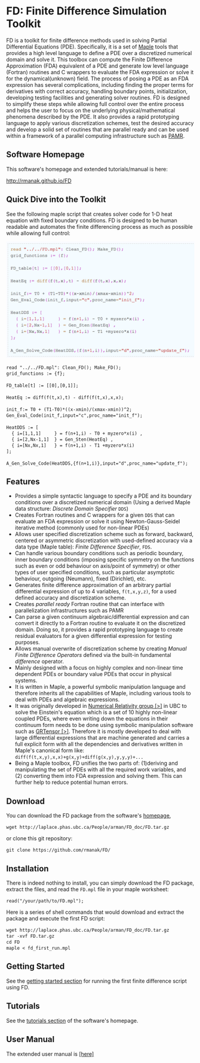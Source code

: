 FD: Finite Difference Simulation Toolkit
========================================

FD is a toolkit for finite difference methods used in solving Partial
Differential Equations (PDE). Specifically, it is a set of [Maple](http://www.maplesoft.com/) 
tools that provides a high level language to define a PDE over
a discretized numerical domain and solve it. This toolbox can compute the
Finite Difference Approximation (FDA) equivalent of a PDE and generate
low level language (Fortran) routines and C wrappers to evaluate the FDA
expression or solve it for the dynamical(unknown) field.
The process of posing a PDE as an FDA expression has several complications, including
finding the proper terms for derivatives with correct accuracy,  handling
boundary points, initialization, developing testing facilities and generating
solver routines. FD is designed to simplify these steps while allowing full 
control over the entire process and helps the user to focus on the underlying
physical/mathematical phenomena described by the PDE. It also provides a rapid 
prototyping language to apply various discretization schemes, test the desired 
accuracy and  develop a solid set of routines that are parallel ready 
and can be used within a framework of a parallel computing infrastructure such as 
[PAMR](http://laplace.physics.ubc.ca/Doc/pamr/PAMR_ref.pdf).

Software Homepage
-----------------
This software's homepage and extended tutorials/manual is here:

<http://rmanak.github.io/FD>


Quick Dive into the Toolkit
--------------------------
See the following maple script that creates solver code for 1-D heat equation with fixed boundary
conditions. FD is designed to be human readable and automates the finite differencing process
as much as possible while allowing full control:

![alttag](https://github.com/rmanak/FD/blob/master/img/fdimg.png)

    read "../../FD.mpl": Clean_FD(); Make_FD();
    grid_functions := {f};

    FD_table[t] := [[0],[0,1]];

    HeatEq := diff(f(t,x),t) - diff(f(t,x),x,x);

    init_f:= T0 + (T1-T0)*((x-xmin)/(xmax-xmin))^2;
    Gen_Eval_Code(init_f,input="c",proc_name="init_f");

    HeatDDS := [
      { i=[1,1,1]     } = f(n+1,i) - T0 + myzero*x(i) ,
      { i=[2,Nx-1,1]  } = Gen_Sten(HeatEq) ,
      { i=[Nx,Nx,1]   } = f(n+1,i) - T1 +myzero*x(i)
    ];

    A_Gen_Solve_Code(HeatDDS,{f(n+1,i)},input="d",proc_name="update_f");

Features
--------

- Provides a simple syntactic language to specify a PDE and its boundary
  conditions over a discretized numerical domain (Using a derived Maple
data structure: *Discrete Domain Specifier* ``DDS``)
- Creates Fortran routines and C wrappers for a given ``DDS`` that 
  can evaluate an FDA expression or solve it
  using Newton-Gauss-Seidel iterative method (commonly used for non-linear PDEs)
- Allows user specified discretization scheme such as 
forward, backward, centered or asymmetric discretization 
with used-defined accuracy via a data type (Maple table): *Finite Difference Specifier*, ``FDS``.
- Can handle various boundary conditions such as periodic boundary, inner
  boundary conditions (imposing specific symmetry on the functions such as
even or odd behaviour on axis/point of symmetry) or other types of user
specified conditions, such as particular asymptotic behaviour, 
outgoing (Neumann), fixed (Dirichlet), etc.
- Generates finite difference approximation of an arbitrary partial differential 
 expression of up to 4 variables, ``f(t,x,y,z)``, for a used defined accuracy
 and discretization scheme.
- Creates *parallel ready* Fortran routine that can interface with  parallelization 
  infrastructures such as PAMR
- Can parse a given continuum algebraic/differential expression and can convert it directly to a
  Fortran routine to evaluate it on the discretized domain. Doing so, it 
  provides a rapid prototyping language to create residual evaluators for
  a given differential expression for testing purposes.
- Allows manual overwrite of discretization scheme by creating 
*Manual Finite Difference Operators* defined via the built-in fundamental *difference*
operator. 
- Mainly designed with a focus on highly complex and non-linear time dependent PDEs 
  or boundary value PDEs that occur in physical systems.
- It is written in Maple, a powerful symbolic manipulation language and
  therefore inherits all the capabilities of Maple, including various tools
  to deal with PDEs and algebraic expressions.
- It was originally developed in [Numerical Relativity
  group [>]](http://laplace.phas.ubc.ca) in UBC to solve the Einstein's equation which
  is a set of 10 highly non-linear coupled PDEs, where even writing down the
  equations in their continuum form needs to be done using symbolic
  manipulation software such as [GRTensor [>]](http://grtensor.phy.queensu.ca).
  Therefore it is mostly developed to deal with large differential expressions 
  that are machine generated and carries a full explicit form with all the 
  dependencies and derivatives written in Maple's canonical form like:
  ``diff(f(t,x,y),x,x)+g(x,y)+diff(g(x,y),y,y,y)+...``
- Being a Maple toolbox, FD unifies the two parts 
  of: (1)deriving and manipulating the set of PDEs
  with all the required work variables, and (2) converting them 
  into FDA expression and solving them. This can further help to reduce potential human errors.

Download
--------
You can download the FD package from the software's 
[homepage](http://laplace.phas.ubc.ca/People/arman/FD_doc/), 

	wget http://laplace.phas.ubc.ca/People/arman/FD_doc/FD.tar.gz

or clone this git repository:

    git clone https://github.com/rmanak/FD/


Installation
------------

There is indeed nothing to install, you can simply download
the FD package, extract the files, and 
read the ``FD.mpl`` file in your maple worksheet:

	read("/your/path/to/FD.mpl");

Here is a series of shell commands that would download and extract the package and
execute the first FD script:

	wget http://laplace.phas.ubc.ca/People/arman/FD_doc/FD.tar.gz
	tar -xvf FD.tar.gz
	cd FD
	maple < fd_first_run.mpl


Getting Started
---------------
See the [getting started section](http://laplace.phas.ubc.ca/People/arman/FD_doc/start.html)
for running the first finite difference script using FD.

Tutorials
---------
See the [tutorials section](http://laplace.phas.ubc.ca/People/arman/FD_doc/tutorials.html) of
the software's homepage. 

User Manual
-----------
The extended user manual is [[here]](http://laplace.phas.ubc.ca/People/arman/files/fdmanual.pdf)

